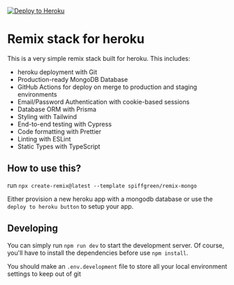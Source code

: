 [![Deploy to Heroku](https://www.herokucdn.com/deploy/button.svg)](https://heroku.com/deploy?template=https://github.com/SpiffGreen/remix-mongo)

# Remix stack for heroku

This is a very simple remix stack built for heroku. This includes:
- heroku deployment with Git
- Production-ready MongoDB Database
- GitHub Actions for deploy on merge to production and staging environments
- Email/Password Authentication with cookie-based sessions
- Database ORM with Prisma
- Styling with Tailwind
- End-to-end testing with Cypress
- Code formatting with Prettier
- Linting with ESLint
- Static Types with TypeScript

## How to use this?

run `npx create-remix@latest --template spiffgreen/remix-mongo`

Either provision a new heroku app with a mongodb database or use the `deploy to heroku button` to setup your app.


## Developing

You can simply run `npm run dev` to start the development server. Of course, you'll have to install the dependencies before use `npm install`.

You should make an `.env.development` file to store all your local environment settings to keep out of git
